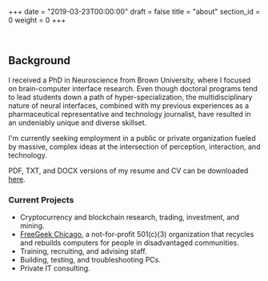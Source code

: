 +++
date = "2019-03-23T00:00:00"
draft = false
title = "about"
section_id = 0
weight = 0
+++

&nbsp;

## Background

I received a PhD in Neuroscience from Brown University, where I focused on brain-computer interface research. Even though doctoral programs tend to lead students down a path of hyper-specialization, the multidisciplinary nature of neural interfaces, combined with my previous experiences as a pharmaceutical representative and technology journalist, have resulted in an undeniably unique and diverse skillset.

I'm currently seeking employment in a public or private organization fueled by massive, complex ideas at the intersection of perception, interaction, and technology.

PDF, TXT, and DOCX versions of my resume and CV can be downloaded [here](http://bit.ly/BKing_Resume).

### Current Projects

* Cryptocurrency and blockchain research, trading, investment, and mining.
* [FreeGeek Chicago](http://freegeekchicago.org/), a not-for-profit 501\(c)(3) organization that recycles and rebuilds computers for people in disadvantaged communities.
 * Training, recruiting, and advising staff.
 * Building, testing, and troubleshooting PCs.
* Private IT consulting.
